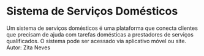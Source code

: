 # Sistema de Serviços Domésticos
Um sistema de serviços domésticos é uma plataforma que conecta clientes que precisam de ajuda com tarefas domésticas a prestadores de serviços qualificados. O sistema pode ser acessado via aplicativo móvel ou site.
Autor: Zita Neves

